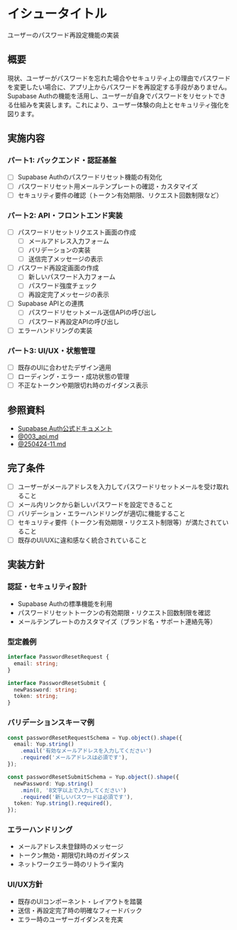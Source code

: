 # イシュータイトル
ユーザーのパスワード再設定機能の実装

## 概要
現状、ユーザーがパスワードを忘れた場合やセキュリティ上の理由でパスワードを変更したい場合に、アプリ上からパスワードを再設定する手段がありません。Supabase Authの機能を活用し、ユーザーが自身でパスワードをリセットできる仕組みを実装します。これにより、ユーザー体験の向上とセキュリティ強化を図ります。

## 実施内容

### パート1: バックエンド・認証基盤
- [ ] Supabase Authのパスワードリセット機能の有効化
- [ ] パスワードリセット用メールテンプレートの確認・カスタマイズ
- [ ] セキュリティ要件の確認（トークン有効期限、リクエスト回数制限など）

### パート2: API・フロントエンド実装
- [ ] パスワードリセットリクエスト画面の作成
  - [ ] メールアドレス入力フォーム
  - [ ] バリデーションの実装
  - [ ] 送信完了メッセージの表示
- [ ] パスワード再設定画面の作成
  - [ ] 新しいパスワード入力フォーム
  - [ ] パスワード強度チェック
  - [ ] 再設定完了メッセージの表示
- [ ] Supabase APIとの連携
  - [ ] パスワードリセットメール送信APIの呼び出し
  - [ ] パスワード再設定APIの呼び出し
- [ ] エラーハンドリングの実装

### パート3: UI/UX・状態管理
- [ ] 既存のUIに合わせたデザイン適用
- [ ] ローディング・エラー・成功状態の管理
- [ ] 不正なトークンや期限切れ時のガイダンス表示

## 参照資料
- [Supabase Auth公式ドキュメント](https://supabase.com/docs/guides/auth)
- [@003_api.md](API設計書)
- [@250424-11.md](日次目標の日付別管理機能の実装ログ)

## 完了条件
- [ ] ユーザーがメールアドレスを入力してパスワードリセットメールを受け取れること
- [ ] メール内リンクから新しいパスワードを設定できること
- [ ] バリデーション・エラーハンドリングが適切に機能すること
- [ ] セキュリティ要件（トークン有効期限・リクエスト制限等）が満たされていること
- [ ] 既存のUI/UXに違和感なく統合されていること

## 実装方針

### 認証・セキュリティ設計
- Supabase Authの標準機能を利用
- パスワードリセットトークンの有効期限・リクエスト回数制限を確認
- メールテンプレートのカスタマイズ（ブランド名・サポート連絡先等）

### 型定義例
```typescript
interface PasswordResetRequest {
  email: string;
}

interface PasswordResetSubmit {
  newPassword: string;
  token: string;
}
```

### バリデーションスキーマ例
```typescript
const passwordResetRequestSchema = Yup.object().shape({
  email: Yup.string()
    .email('有効なメールアドレスを入力してください')
    .required('メールアドレスは必須です'),
});

const passwordResetSubmitSchema = Yup.object().shape({
  newPassword: Yup.string()
    .min(8, '8文字以上で入力してください')
    .required('新しいパスワードは必須です'),
  token: Yup.string().required(),
});
```

### エラーハンドリング
- メールアドレス未登録時のメッセージ
- トークン無効・期限切れ時のガイダンス
- ネットワークエラー時のリトライ案内

### UI/UX方針
- 既存のUIコンポーネント・レイアウトを踏襲
- 送信・再設定完了時の明確なフィードバック
- エラー時のユーザーガイダンスを充実
